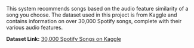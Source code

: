This system recommends songs based on the audio feature similarity of a song you choose. The dataset used in this project is from Kaggle and contains information on over 30,000 Spotify songs, complete with their various audio features.

**Dataset Link:** [30,000 Spotify Songs on Kaggle](https://www.kaggle.com/datasets/joebeachcapital/30000-spotify-songs?select=spotify_songs.csv)


